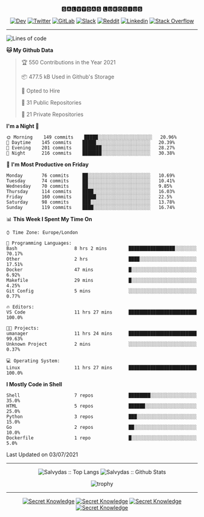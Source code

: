 <div align="center">
  
🆂🅰🅻🆅🆈🅳🅰🆂 🅻🆄🅺🅾🆂🅸🆄🆂 

  
[![Dev](https://img.shields.io/badge/-DEV-222222?style=flat-square&logo=dev.to&logoColor=white&link=https://dev.to/sso/)](https://dev.to/sso/)
[![Twitter](https://img.shields.io/badge/-Twitter-222222?style=flat-square&logo=twitter&logoColor=white&link=https://twitter.com/digital_wizz/)](https://twitter.com/digital_wizz/)
[![GitLab](https://img.shields.io/badge/-GitLab-222222?style=flat-square&logo=GitLab&logoColor=white&link=https://gitlab.com/ss-o/)](https://gitlab.com/ss-o/)
[![Slack](https://img.shields.io/badge/-Slack-222222?style=flat-square&logo=Slack&logoColor=white&link=https://digital-teams.slack.com/)](https://digital-teams.slack.com/)
[![Reddit](https://img.shields.io/badge/-Reddit-222222?style=flat-square&logo=Reddit&logoColor=white&link=https://https://www.reddit.com/user/ss-o/)](https://www.reddit.com/user/ss-o/)
[![Linkedin](https://img.shields.io/badge/-LinkedIn-222222?style=flat-square&logo=Linkedin&logoColor=white&link=https://www.linkedin.com/in/digital-clouds/)](https://www.linkedin.com/in/digital-clouds/)
[![Stack Overflow](https://img.shields.io/badge/-Stack%20Overflow-222222?style=flat-square&logo=stack-overflow&logoColor=white&link=https://stackoverflow.com/users/13893752/salvydas-lukosius)](https://stackoverflow.com/users/13893752/salvydas-lukosius)

</div>

---

<!--START_SECTION:waka-->
![Lines of code](https://img.shields.io/badge/From%20Hello%20World%20I%27ve%20Written-2.1%20million%20lines%20of%20code-blue)

**🐱 My Github Data** 

> 🏆 550 Contributions in the Year 2021
 > 
> 📦 477.5 kB Used in Github's Storage 
 > 
> 💼 Opted to Hire
 > 
> 📜 31 Public Repositories 
 > 
> 🔑 21 Private Repositories  
 > 
**I'm a Night 🦉** 

```text
🌞 Morning    149 commits    █████░░░░░░░░░░░░░░░░░░░░   20.96% 
🌆 Daytime    145 commits    █████░░░░░░░░░░░░░░░░░░░░   20.39% 
🌃 Evening    201 commits    ███████░░░░░░░░░░░░░░░░░░   28.27% 
🌙 Night      216 commits    ███████░░░░░░░░░░░░░░░░░░   30.38%

```
📅 **I'm Most Productive on Friday** 

```text
Monday       76 commits     ██░░░░░░░░░░░░░░░░░░░░░░░   10.69% 
Tuesday      74 commits     ██░░░░░░░░░░░░░░░░░░░░░░░   10.41% 
Wednesday    70 commits     ██░░░░░░░░░░░░░░░░░░░░░░░   9.85% 
Thursday     114 commits    ████░░░░░░░░░░░░░░░░░░░░░   16.03% 
Friday       160 commits    █████░░░░░░░░░░░░░░░░░░░░   22.5% 
Saturday     98 commits     ███░░░░░░░░░░░░░░░░░░░░░░   13.78% 
Sunday       119 commits    ████░░░░░░░░░░░░░░░░░░░░░   16.74%

```


📊 **This Week I Spent My Time On** 

```text
⌚︎ Time Zone: Europe/London

💬 Programming Languages: 
Bash                     8 hrs 2 mins        █████████████████░░░░░░░░   70.17% 
Other                    2 hrs               ████░░░░░░░░░░░░░░░░░░░░░   17.51% 
Docker                   47 mins             █░░░░░░░░░░░░░░░░░░░░░░░░   6.92% 
Makefile                 29 mins             █░░░░░░░░░░░░░░░░░░░░░░░░   4.25% 
Git Config               5 mins              ░░░░░░░░░░░░░░░░░░░░░░░░░   0.77%

🔥 Editors: 
VS Code                  11 hrs 27 mins      █████████████████████████   100.0%

🐱‍💻 Projects: 
umanager                 11 hrs 24 mins      █████████████████████████   99.63% 
Unknown Project          2 mins              ░░░░░░░░░░░░░░░░░░░░░░░░░   0.37%

💻 Operating System: 
Linux                    11 hrs 27 mins      █████████████████████████   100.0%

```

**I Mostly Code in Shell** 

```text
Shell                    7 repos             ████████░░░░░░░░░░░░░░░░░   35.0% 
HTML                     5 repos             ██████░░░░░░░░░░░░░░░░░░░   25.0% 
Python                   3 repos             ███░░░░░░░░░░░░░░░░░░░░░░   15.0% 
Go                       2 repos             ██░░░░░░░░░░░░░░░░░░░░░░░   10.0% 
Dockerfile               1 repo              █░░░░░░░░░░░░░░░░░░░░░░░░   5.0%

```



 Last Updated on 03/07/2021
<!--END_SECTION:waka-->

---

<div align=center>

![Salvydas :: Top Langs](https://github-readme-stats.vercel.app/api/top-langs/?username=ss-o&langs_count=8&card_width=300&theme=blue-green&layout=compact)
![Salvydas :: Github Stats](https://github-readme-stats.vercel.app/api?username=ss-o&theme=blue-green&layout=compact&no-frame=true)
 
![trophy](https://github-profile-trophy.vercel.app/?username=ss-o&theme=darkhub&rank=SSS,SS,S,AAA,AA,A,B,C&no-frame=true)

---


[![Secret Knowledge](https://github-readme-stats.vercel.app/api/pin/?username=github&repo=government.github.com&card_width=150&theme=blue-green&layout=compact)](https://github.com/github/government.github.com)
[![Secret Knowledge](https://github-readme-stats.vercel.app/api/pin/?username=ss-o&repo=the-book-of-secret-knowledge&card_width=150&theme=blue-green&layout=compact)](https://github.com/ss-o/the-book-of-secret-knowledge)
[![Secret Knowledge](https://github-readme-stats.vercel.app/api/pin/?username=digital-clouds&repo=awesome-machine-learning&card_width=150&theme=blue-green)](https://github.com/digital-clouds/awesome-machine-learning)
[![Secret Knowledge](https://github-readme-stats.vercel.app/api/pin/?username=security-io&repo=shodan-eye&card_width=150&theme=blue-green)](https://github.com/security-io/shodan-eye)

</div>
